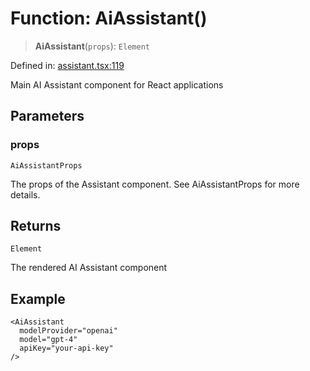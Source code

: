 # Function: AiAssistant()

> **AiAssistant**(`props`): `Element`

Defined in: [assistant.tsx:119](https://github.com/GeoDaCenter/openassistant/blob/28e38a23cf528ccfe10391135d12fba8d3e385da/packages/ui/src/components/assistant.tsx#L119)

Main AI Assistant component for React applications

## Parameters

### props

`AiAssistantProps`

The props of the Assistant component. See AiAssistantProps for more details.

## Returns

`Element`

The rendered AI Assistant component

## Example

```tsx
<AiAssistant
  modelProvider="openai"
  model="gpt-4"
  apiKey="your-api-key"
/>
```
